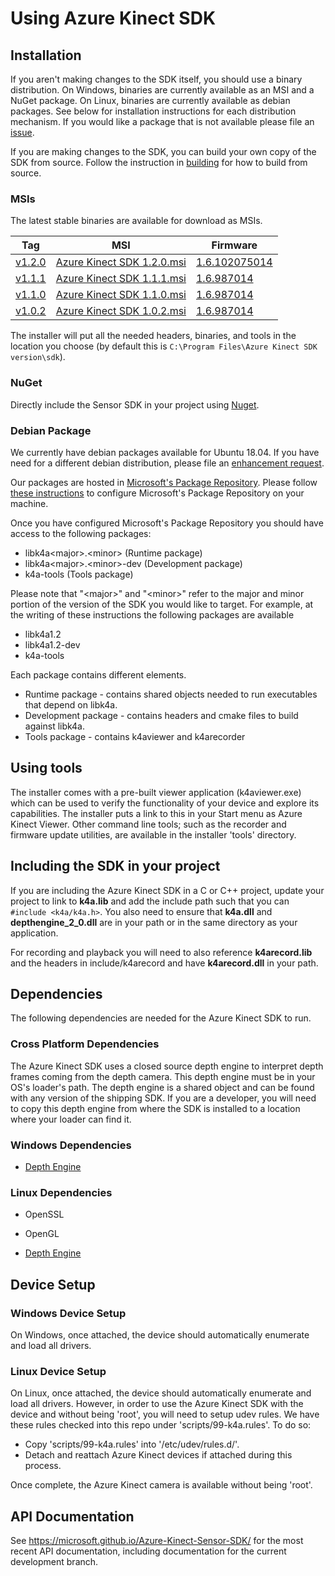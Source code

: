 # Using Azure Kinect SDK

## Installation

If you aren't making changes to the SDK itself, you should use a binary
distribution. On Windows, binaries are currently available as an MSI and a
NuGet package. On Linux, binaries are currently available as debian packages.
See below for installation instructions for each distribution mechanism. If
you would like a package that is not available please file an
[issue](https://github.com/microsoft/Azure-Kinect-Sensor-SDK/issues/new?assignees=&labels=Enhancement&template=feature-request--enhancement-.md&title=).

If you are making changes to the SDK, you can build your own copy of the SDK
from source. Follow the instruction in [building](building.md) for how to
build from source.

### MSIs

The latest stable binaries are available for download as MSIs.

   Tag                                                                               | MSI                                                                                                                                              | Firmware
-------------------------------------------------------------------------------------|--------------------------------------------------------------------------------------------------------------------------------------------------|----------------------------------------------------------------------------------------------------------------------------------------
  [v1.2.0](https://github.com/microsoft/Azure-Kinect-Sensor-SDK/releases/tag/v1.2.0) | [Azure Kinect SDK 1.2.0.msi](http://download.microsoft.com/download/1/9/8/198048e8-63f2-45c6-8f96-1fd541d1b4bc/Azure%20Kinect%20SDK%201.2.0.msi) | [1.6.102075014](https://download.microsoft.com/download/1/9/8/198048e8-63f2-45c6-8f96-1fd541d1b4bc/AzureKinectDK_Fw_1.6.102075014.bin)
  [v1.1.1](https://github.com/Microsoft/Azure-Kinect-Sensor-SDK/releases/tag/v1.1.1) | [Azure Kinect SDK 1.1.1.msi](http://download.microsoft.com/download/4/9/0/490A8EB2-FFCA-4BAD-B0AD-0581CCE438FC/Azure%20Kinect%20SDK%201.1.1.msi) | [1.6.987014](https://download.microsoft.com/download/4/9/0/490A8EB2-FFCA-4BAD-B0AD-0581CCE438FC/AzureKinectDK_Fw_1.6.987014.bin)
  [v1.1.0](https://github.com/Microsoft/Azure-Kinect-Sensor-SDK/releases/tag/v1.1.0) | [Azure Kinect SDK 1.1.0.msi](http://download.microsoft.com/download/E/B/D/EBDBB3C1-ED3F-4236-96D6-2BCB352F3710/Azure%20Kinect%20SDK%201.1.0.msi) | [1.6.987014](https://download.microsoft.com/download/4/9/0/490A8EB2-FFCA-4BAD-B0AD-0581CCE438FC/AzureKinectDK_Fw_1.6.987014.bin)
  [v1.0.2](https://github.com/Microsoft/Azure-Kinect-Sensor-SDK/releases/tag/v1.0.2) | [Azure Kinect SDK 1.0.2.msi](http://download.microsoft.com/download/B/4/D/B4D26442-DDA5-40C2-9913-3B23AE84A806/Azure%20Kinect%20SDK%201.0.2.msi) | [1.6.987014](https://download.microsoft.com/download/4/9/0/490A8EB2-FFCA-4BAD-B0AD-0581CCE438FC/AzureKinectDK_Fw_1.6.987014.bin)

The installer will put all the needed headers, binaries, and tools in the
location you choose (by default this is `C:\Program Files\Azure Kinect SDK
version\sdk`).

### NuGet

Directly include the Sensor SDK in your project using
[Nuget](https://www.nuget.org/packages/microsoft.azure.kinect.sensor/).

### Debian Package

We currently have debian packages available for Ubuntu 18.04. If you have
need for a different debian distribution, please file an
[enhancement request](https://aka.ms/azurekinectfeedback).

Our packages are hosted in [Microsoft's Package
Repository](https://packages.microsoft.com). Please follow [these
instructions](https://docs.microsoft.com/en-us/windows-server/administration/linux-package-repository-for-microsoft-software)
to configure Microsoft's Package Repository on your machine.

Once you have configured Microsoft's Package Repository you should have access
to the following packages:

* libk4a\<major\>.\<minor\> (Runtime package)
* libk4a\<major\>.\<minor\>-dev (Development package)
* k4a-tools (Tools package)

Please note that "\<major\>" and "\<minor\>" refer to the major and minor
portion of the version of the SDK you would like to target. For example, at the writing of these instructions the following packages are available

* libk4a1.2
* libk4a1.2-dev
* k4a-tools

Each package contains different elements.

* Runtime package - contains shared objects needed to run executables that depend on libk4a.
* Development package - contains headers and cmake files to build against libk4a.
* Tools package - contains k4aviewer and k4arecorder

## Using tools

The installer comes with a pre-built viewer application (k4aviewer.exe) which can be used to verify the
functionality of your device and explore its capabilities. The installer puts a link to this in your Start
menu as Azure Kinect Viewer. Other command line tools; such as the recorder and firmware update utilities, are
available in the installer 'tools' directory.

## Including the SDK in your project

If you are including the Azure Kinect SDK in a C or C++ project, update your project to link to **k4a.lib** and
add the include path such that you can `#include <k4a/k4a.h>`. You also need to ensure that **k4a.dll** and **depthengine_2_0.dll** are in your path or in the same directory as your application.

For recording and playback you will need to also reference **k4arecord.lib** and the headers in include/k4arecord and have
**k4arecord.dll** in your path.

## Dependencies

The following dependencies are needed for the Azure Kinect SDK to run.

### Cross Platform Dependencies

The Azure Kinect SDK uses a closed source depth engine to interpret depth frames
coming from the depth camera. This depth engine must be in your OS's loader's
path. The depth engine is a shared object and can be found with any version
of the shipping SDK. If you are a developer, you will need to copy this
depth engine from where the SDK is installed to a location where your loader
can find it.

### Windows Dependencies

* [Depth Engine](depthengine.md)

### Linux Dependencies

* OpenSSL

* OpenGL

* [Depth Engine](depthengine.md)

## Device Setup

### Windows Device Setup

On Windows, once attached, the device should automatically enumerate and load
all drivers.

### Linux Device Setup

On Linux, once attached, the device should automatically enumerate and load
all drivers. However, in order to use the Azure Kinect SDK with the device and without
being 'root', you will need to setup udev rules. We have these rules checked
into this repo under 'scripts/99-k4a.rules'. To do so:

* Copy 'scripts/99-k4a.rules' into '/etc/udev/rules.d/'.
* Detach and reattach Azure Kinect devices if attached during this process.

Once complete, the Azure Kinect camera is available without being 'root'.

## API Documentation

See https://microsoft.github.io/Azure-Kinect-Sensor-SDK/ for the most recent API documentation, including documentation for the current
development branch.
